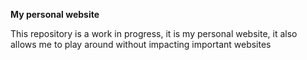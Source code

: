 **My personal website**

This repository is a work in progress, it is my personal website, it also allows me to play around without impacting important websites





